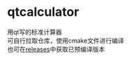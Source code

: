 # qtcalculator
用qt写的标准计算器  
可自行拉取仓库，使用cmake文件进行编译  
也可在[releases](https://github.com/World9566/qtcalculator/releases)中获取已预编译版本
